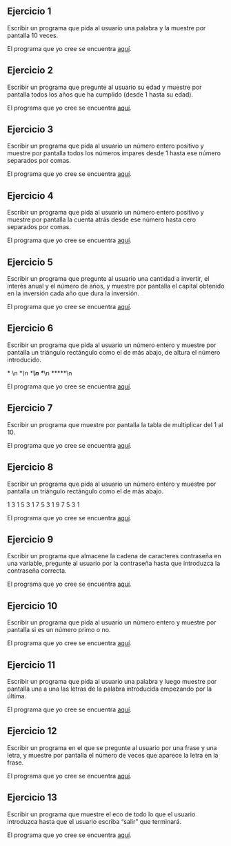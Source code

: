 Ejercicio 1
-----------

Escribir un programa que pida al usuario una palabra y la muestre por pantalla 10 veces.

El programa que yo cree se encuentra [aquí](https://github.com/SyZeck/Ejercicios-de-Programacion-con-Python/tree/main/Bucles/Ejercicio%201).

Ejercicio 2
-----------

Escribir un programa que pregunte al usuario su edad y muestre por pantalla todos los años que ha cumplido (desde 1 hasta su edad).

El programa que yo cree se encuentra [aquí](https://github.com/SyZeck/Ejercicios-de-Programacion-con-Python/tree/main/Bucles/Ejercicio%202).

Ejercicio 3
-----------

Escribir un programa que pida al usuario un número entero positivo y muestre por pantalla todos los números impares desde 1 hasta ese número separados por comas.

El programa que yo cree se encuentra [aquí](https://github.com/SyZeck/Ejercicios-de-Programacion-con-Python/tree/main/Bucles/Ejercicio%203).

Ejercicio 4
-----------

Escribir un programa que pida al usuario un número entero positivo y muestre por pantalla la cuenta atrás desde ese número hasta cero separados por comas.

El programa que yo cree se encuentra [aquí](https://github.com/SyZeck/Ejercicios-de-Programacion-con-Python/tree/main/Bucles/Ejercicio%204).

Ejercicio 5
-----------

Escribir un programa que pregunte al usuario una cantidad a invertir, el interés anual y el número de años, y muestre por pantalla el capital obtenido en la inversión cada año que dura la inversión.

El programa que yo cree se encuentra [aquí](https://github.com/SyZeck/Ejercicios-de-Programacion-con-Python/tree/main/Bucles/Ejercicio%205).

Ejercicio 6
-----------

Escribir un programa que pida al usuario un número entero y muestre por pantalla un triángulo rectángulo como el de más abajo, de altura el número introducido.

\* \n
\**\n
\***\n
\****\n
\*****\n

El programa que yo cree se encuentra [aquí](https://github.com/SyZeck/Ejercicios-de-Programacion-con-Python/tree/main/Bucles/Ejercicio%206).

Ejercicio 7
-----------

Escribir un programa que muestre por pantalla la tabla de multiplicar del 1 al 10.

El programa que yo cree se encuentra [aquí](https://github.com/SyZeck/Ejercicios-de-Programacion-con-Python/tree/main/Bucles/Ejercicio%207).

Ejercicio 8
-----------

Escribir un programa que pida al usuario un número entero y muestre por pantalla un triángulo rectángulo como el de más abajo.

1
3 1
5 3 1
7 5 3 1
9 7 5 3 1

El programa que yo cree se encuentra [aquí](https://github.com/SyZeck/Ejercicios-de-Programacion-con-Python/tree/main/Bucles/Ejercicio%208).

Ejercicio 9
-----------

Escribir un programa que almacene la cadena de caracteres contraseña en una variable, pregunte al usuario por la contraseña hasta que introduzca la contraseña correcta.

El programa que yo cree se encuentra [aquí]().

Ejercicio 10
-----------

Escribir un programa que pida al usuario un número entero y muestre por pantalla si es un número primo o no.

El programa que yo cree se encuentra [aquí]().

Ejercicio 11
-----------

Escribir un programa que pida al usuario una palabra y luego muestre por pantalla una a una las letras de la palabra introducida empezando por la última.

El programa que yo cree se encuentra [aquí]().

Ejercicio 12
-----------

Escribir un programa en el que se pregunte al usuario por una frase y una letra, y muestre por pantalla el número de veces que aparece la letra en la frase.

El programa que yo cree se encuentra [aquí]().

Ejercicio 13
-----------

Escribir un programa que muestre el eco de todo lo que el usuario introduzca hasta que el usuario escriba “salir” que terminará.

El programa que yo cree se encuentra [aquí]().
